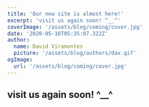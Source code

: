 ```yaml
---
title: 'Our new site is almost here!'
excerpt: 'visit us again soon! ^__^'
coverImage: '/assets/blog/coming/cover.jpg'
date: '2020-05-16T05:35:07.322Z'
author:
  name: David Viramontes
  picture: '/assets/blog/authors/dav.gif'
ogImage:
  url: '/assets/blog/coming/cover.jpg'
---
```


## visit us again soon! ^__^
